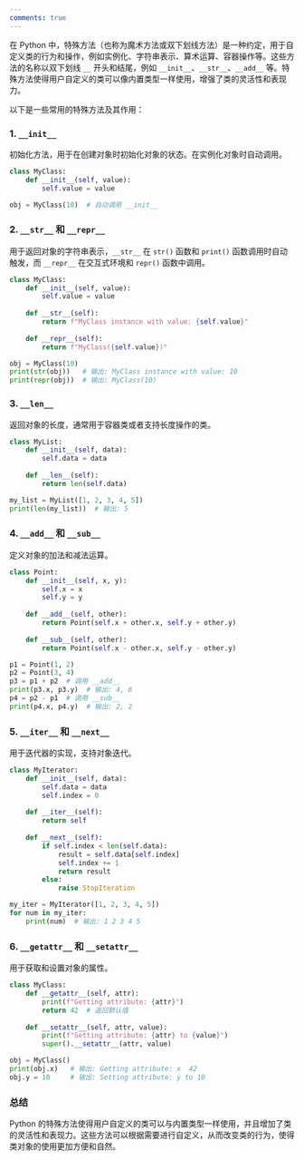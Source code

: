 ```yaml
---
comments: true
---
```


在 Python 中，特殊方法（也称为魔术方法或双下划线方法）是一种约定，用于自定义类的行为和操作，例如实例化、字符串表示、算术运算、容器操作等。这些方法的名称以双下划线 `__` 开头和结尾，例如 `__init__`、`__str__`、`__add__` 等。特殊方法使得用户自定义的类可以像内置类型一样使用，增强了类的灵活性和表现力。

以下是一些常用的特殊方法及其作用：

### 1. `__init__`

初始化方法，用于在创建对象时初始化对象的状态。在实例化对象时自动调用。

```python
class MyClass:
    def __init__(self, value):
        self.value = value

obj = MyClass(10)  # 自动调用 __init__
```

### 2. `__str__` 和 `__repr__`

用于返回对象的字符串表示，`__str__` 在 `str()` 函数和 `print()` 函数调用时自动触发，而 `__repr__` 在交互式环境和 `repr()` 函数中调用。

```python
class MyClass:
    def __init__(self, value):
        self.value = value
    
    def __str__(self):
        return f"MyClass instance with value: {self.value}"
    
    def __repr__(self):
        return f"MyClass({self.value})"

obj = MyClass(10)
print(str(obj))   # 输出: MyClass instance with value: 10
print(repr(obj))  # 输出: MyClass(10)
```

### 3. `__len__`

返回对象的长度，通常用于容器类或者支持长度操作的类。

```python
class MyList:
    def __init__(self, data):
        self.data = data
    
    def __len__(self):
        return len(self.data)

my_list = MyList([1, 2, 3, 4, 5])
print(len(my_list))  # 输出: 5
```

### 4. `__add__` 和 `__sub__`

定义对象的加法和减法运算。

```python
class Point:
    def __init__(self, x, y):
        self.x = x
        self.y = y
    
    def __add__(self, other):
        return Point(self.x + other.x, self.y + other.y)
    
    def __sub__(self, other):
        return Point(self.x - other.x, self.y - other.y)

p1 = Point(1, 2)
p2 = Point(3, 4)
p3 = p1 + p2  # 调用 __add__
print(p3.x, p3.y)  # 输出: 4, 6
p4 = p2 - p1  # 调用 __sub__
print(p4.x, p4.y)  # 输出: 2, 2
```

### 5. `__iter__` 和 `__next__`

用于迭代器的实现，支持对象迭代。

```python
class MyIterator:
    def __init__(self, data):
        self.data = data
        self.index = 0
    
    def __iter__(self):
        return self
    
    def __next__(self):
        if self.index < len(self.data):
            result = self.data[self.index]
            self.index += 1
            return result
        else:
            raise StopIteration

my_iter = MyIterator([1, 2, 3, 4, 5])
for num in my_iter:
    print(num)  # 输出: 1 2 3 4 5
```

### 6. `__getattr__` 和 `__setattr__`

用于获取和设置对象的属性。

```python
class MyClass:
    def __getattr__(self, attr):
        print(f"Getting attribute: {attr}")
        return 42  # 返回默认值
    
    def __setattr__(self, attr, value):
        print(f"Setting attribute: {attr} to {value}")
        super().__setattr__(attr, value)

obj = MyClass()
print(obj.x)   # 输出: Getting attribute: x  42
obj.y = 10     # 输出: Setting attribute: y to 10
```

### 总结

Python 的特殊方法使得用户自定义的类可以与内置类型一样使用，并且增加了类的灵活性和表现力。这些方法可以根据需要进行自定义，从而改变类的行为，使得类对象的使用更加方便和自然。
